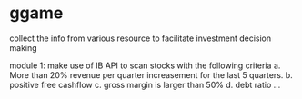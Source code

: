 # ggame
collect the info from various resource to facilitate investment decision making 

module 1: make use of IB API to scan stocks with the following criteria
a. More than 20% revenue per quarter increasement for the last 5 quarters.
b. positive free cashflow
c. gross margin is larger than 50%
d. debt ratio ...